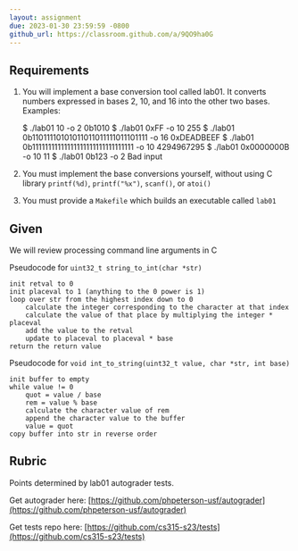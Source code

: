 ```yaml
---
layout: assignment
due: 2023-01-30 23:59:59 -0800
github_url: https://classroom.github.com/a/9QO9ha0G
---
```

## Requirements
1. You will implement a base conversion tool called lab01. It converts numbers expressed in bases 2, 10, and 16 into the other two bases. Examples:

    $ ./lab01 10 -o 2
    0b1010
    $ ./lab01 0xFF -o 10
    255
    $ ./lab01 0b11011110101011011011111011101111 -o 16
    0xDEADBEEF
    $ ./lab01 0b11111111111111111111111111111111 -o 10
    4294967295
    $ ./lab01 0x0000000B -o 10
    11
    $ ./lab01 0b123 -o 2
    Bad input

1. You must implement the base conversions yourself, without using C library `printf(%d)`, `printf("%x")`,  `scanf()`, or `atoi()`
1. You must provide a `Makefile` which builds an executable called `lab01`

## Given
We will review processing command line arguments in C

Pseudocode for `uint32_t string_to_int(char *str)`

    init retval to 0
    init placeval to 1 (anything to the 0 power is 1)
    loop over str from the highest index down to 0
        calculate the integer corresponding to the character at that index	
        calculate the value of that place by multiplying the integer * placeval
        add the value to the retval
        update to placeval to placeval * base
    return the return value

Pseudocode for `void int_to_string(uint32_t value, char *str, int base)`

    init buffer to empty
    while value != 0
        quot = value / base
        rem = value % base
        calculate the character value of rem
        append the character value to the buffer
        value = quot
    copy buffer into str in reverse order

## Rubric

Points determined by lab01 autograder tests.

Get autograder here:
[https://github.com/phpeterson-usf/autograder](https://github.com/phpeterson-usf/autograder)

Get tests repo here:
[https://github.com/cs315-s23/tests](https://github.com/cs315-s23/tests)
